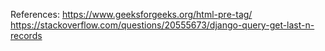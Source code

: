 References:
https://www.geeksforgeeks.org/html-pre-tag/
https://stackoverflow.com/questions/20555673/django-query-get-last-n-records